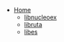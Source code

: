 * [Home](https://github.com/FrankC64/latino-lib-nucleoex/wiki)
  * [libnucleoex](https://github.com/FrankC64/latino-lib-nucleoex/wiki/libnucleoex)
  * [libruta](https://github.com/FrankC64/latino-lib-nucleoex/wiki/libruta)
  * [libes](https://github.com/FrankC64/latino-lib-nucleoex/wiki/libes)
